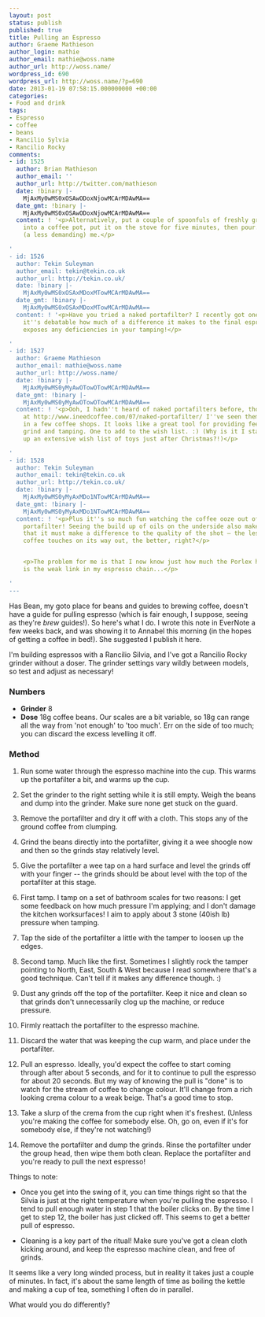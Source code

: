 ```yaml
---
layout: post
status: publish
published: true
title: Pulling an Espresso
author: Graeme Mathieson
author_login: mathie
author_email: mathie@woss.name
author_url: http://woss.name/
wordpress_id: 690
wordpress_url: http://woss.name/?p=690
date: 2013-01-19 07:58:15.000000000 +00:00
categories:
- Food and drink
tags:
- Espresso
- coffee
- beans
- Rancilio Sylvia
- Rancilio Rocky
comments:
- id: 1525
  author: Brian Mathieson
  author_email: ''
  author_url: http://twitter.com/mathieson
  date: !binary |-
    MjAxMy0wMS0xOSAwODoxNjowMCArMDAwMA==
  date_gmt: !binary |-
    MjAxMy0wMS0xOSAwODoxNjowMCArMDAwMA==
  content: ! '<p>Alternatively, put a couple of spoonfuls of freshly ground coffee
    into a coffee pot, put it on the stove for five minutes, then pour. It works for
    (a less demanding) me.</p>

'
- id: 1526
  author: Tekin Suleyman
  author_email: tekin@tekin.co.uk
  author_url: http://tekin.co.uk/
  date: !binary |-
    MjAxMy0wMS0xOSAxMDoxMTowMCArMDAwMA==
  date_gmt: !binary |-
    MjAxMy0wMS0xOSAxMDoxMTowMCArMDAwMA==
  content: ! '<p>Have you tried a naked portafilter? I recently got one and whilst
    it''s debatable how much of a difference it makes to the final espresso, it certainly
    exposes any deficiencies in your tamping!</p>

'
- id: 1527
  author: Graeme Mathieson
  author_email: mathie@woss.name
  author_url: http://woss.name/
  date: !binary |-
    MjAxMy0wMS0yMyAwOTowOTowMCArMDAwMA==
  date_gmt: !binary |-
    MjAxMy0wMS0yMyAwOTowOTowMCArMDAwMA==
  content: ! '<p>Ooh, I hadn''t heard of naked portafilters before, though looking
    at http://www.ineedcoffee.com/07/naked-portafilter/ I''ve seen them in action
    in a few coffee shops. It looks like a great tool for providing feedback on the
    grind and tamping. One to add to the wish list. :) (Why is it I start building
    up an extensive wish list of toys just after Christmas?!)</p>

'
- id: 1528
  author: Tekin Suleyman
  author_email: tekin@tekin.co.uk
  author_url: http://tekin.co.uk/
  date: !binary |-
    MjAxMy0wMS0yMyAxMDo1NTowMCArMDAwMA==
  date_gmt: !binary |-
    MjAxMy0wMS0yMyAxMDo1NTowMCArMDAwMA==
  content: ! '<p>Plus it''s so much fun watching the coffee ooze out of a bottomless
    portafilter! Seeing the build up of oils on the underside also makes me think
    that it must make a difference to the quality of the shot – the less stuff the
    coffee touches on its way out, the better, right?</p>


    <p>The problem for me is that I now know just how much the Porlex hand grinder
    is the weak link in my espresso chain...</p>

'
---
```

Has Bean, my goto place for beans and guides to brewing coffee, doesn't have a guide for pulling espresso (which is fair enough, I suppose, seeing as they're *brew* guides!). So here's what I do. I wrote this note in EverNote a few weeks back, and was showing it to Annabel this morning (in the hopes of getting a coffee in bed!). She suggested I publish it here.

I'm building espressos with a Rancilio Silvia, and I've got a Rancilio Rocky grinder without a doser. The grinder settings vary wildly between models, so test and adjust as necessary!

### Numbers

* **Grinder** 8
* **Dose** 18g coffee beans. Our scales are a bit variable, so 18g can range all the way from 'not enough' to 'too much'. Err on the side of too much; you can discard the excess levelling it off.

### Method

1. Run some water through the espresso machine into the cup. This warms up the portafilter a bit, and warms up the cup.

2. Set the grinder to the right setting while it is still empty. Weigh the beans and dump into the grinder. Make sure none get stuck on the guard.

3. Remove the portafilter and dry it off with a cloth. This stops any of the ground coffee from clumping. 

4. Grind the beans directly into the portafilter, giving it a wee shoogle now and then so the grinds stay relatively level.

5. Give the portafilter a wee tap on a hard surface and level the grinds off with your finger -- the grinds should be about level with the top of the portafilter at this stage.

6. First tamp. I tamp on a set of bathroom scales for two reasons: I get some feedback on how much pressure I'm applying; and I don't damage the kitchen worksurfaces! I aim to apply about 3 stone (40ish lb) pressure when tamping.

7. Tap the side of the portafilter a little with the tamper to loosen up the edges.

8. Second tamp. Much like the first. Sometimes I slightly rock the tamper pointing to North, East, South & West because I read somewhere that's a good technique. Can't tell if it makes any difference though. :)

9. Dust any grinds off the top of the portafilter. Keep it nice and clean so that grinds don't unnecessarily clog up the machine, or reduce pressure.

10. Firmly reattach the portafilter to the espresso machine.

11. Discard the water that was keeping the cup warm, and place under the portafilter.

12. Pull an espresso. Ideally, you'd expect the coffee to start coming through after about 5 seconds, and for it to continue to pull the espresso for about 20 seconds. But my way of knowing the pull is "done" is to watch for the stream of coffee to change colour. It'll change from a rich looking crema colour to a weak beige. That's a good time to stop.

13. Take a slurp of the crema from the cup right when it's freshest. (Unless you're making the coffee for somebody else. Oh, go on, even if it's for somebody else, if they're not watching!)

14. Remove the portafilter and dump the grinds. Rinse the portafilter under the group head, then wipe them both clean. Replace the portafilter and you're ready to pull the next espresso!

Things to note:

* Once you get into the swing of it, you can time things right so that the Silvia is just at the right temperature when you're pulling the espresso. I tend to pull enough water in step 1 that the boiler clicks on. By the time I get to step 12, the boiler has just clicked off. This seems to get a better pull of espresso.

* Cleaning is a key part of the ritual! Make sure you've got a clean cloth kicking around, and keep the espresso machine clean, and free of grinds.

It seems like a very long winded process, but in reality it takes just a couple of minutes. In fact, it's about the same length of time as boiling the kettle and making a cup of tea, something I often do in parallel.

What would you do differently?
